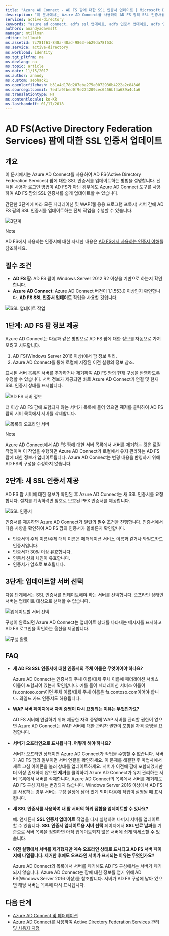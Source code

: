 ```yaml
---
title: "Azure AD Connect - AD FS 팜에 대한 SSL 인증서 업데이트 | Microsoft Docs"
description: "이 문서에서는 Azure AD Connect를 사용하여 AD FS 팜의 SSL 인증서를 업데이트하는 단계를 자세히 설명합니다."
services: active-directory
keywords: "azure ad connect, adfs ssl 업데이트, adfs 인증서 업데이트, adfs 인증서 변경, 새 adfs 인증서, adfs 인증서, adfs ssl 인증서 업데이트, ssl 인증서 adfs 업데이트, adfs ssl 인증서 구성, adfs, ssl, 인증서, adfs 서비스 통신 인증서, 페더레이션 업데이트, 페더레이션 구성, aad connect"
authors: anandyadavmsft
manager: mtillman
editor: billmath
ms.assetid: 7c781f61-848a-48ad-9863-eb29da78f53c
ms.service: active-directory
ms.workload: identity
ms.tgt_pltfrm: na
ms.devlang: na
ms.topic: article
ms.date: 11/15/2017
ms.author: anandy
ms.custom: seohack1
ms.openlocfilehash: b31a4d178d287eba275a0072936b4222a2c84346
ms.sourcegitcommit: 7edfa9fbed0f9e274209cec6456bf4a689a4c1a6
ms.translationtype: HT
ms.contentlocale: ko-KR
ms.lasthandoff: 01/17/2018
---
```

# <a name="update-the-ssl-certificate-for-an-active-directory-federation-services-ad-fs-farm"></a>AD FS(Active Directory Federation Services) 팜에 대한 SSL 인증서 업데이트

## <a name="overview"></a>개요
이 문서에서는 Azure AD Connect를 사용하여 AD FS(Active Directory Federation Services) 팜에 대한 SSL 인증서를 업데이트하는 방법을 설명합니다. 선택된 사용자 로그인 방법이 AD FS가 아닌 경우에도 Azure AD Connect 도구를 사용하여 AD FS 팜의 SSL 인증서를 쉽게 업데이트할 수 있습니다.

간단한 3단계에 따라 모든 페더레이션 및 WAP(웹 응용 프로그램 프록시) 서버 간에 AD FS 팜의 SSL 인증서를 업데이트하는 전체 작업을 수행할 수 있습니다.

![3단계](./media/active-directory-aadconnectfed-ssl-update/threesteps.png)


>[!NOTE]
>AD FS에서 사용하는 인증서에 대한 자세한 내용은 [AD FS에서 사용하는 인증서 이해](https://technet.microsoft.com/library/cc730660.aspx)를 참조하세요.

## <a name="prerequisites"></a>필수 조건

* **AD FS 팜**: AD FS 팜이 Windows Server 2012 R2 이상을 기반으로 하는지 확인합니다.
* **Azure AD Connect**: Azure AD Connect 버전이 1.1.553.0 이상인지 확인합니다. **AD FS SSL 인증서 업데이트** 작업을 사용할 것입니다.

![SSL 업데이트 작업](./media/active-directory-aadconnectfed-ssl-update/updatessltask.png)

## <a name="step-1-provide-ad-fs-farm-information"></a>1단계: AD FS 팜 정보 제공

Azure AD Connect는 다음과 같은 방법으로 AD FS 팜에 대한 정보를 자동으로 가져오려고 시도합니다.
1. AD FS(Windows Server 2016 이상)에서 팜 정보 쿼리.
2. Azure AD Connect를 통해 로컬에 저장된 이전 실행의 정보 참조.

표시된 서버 목록은 서버를 추가하거나 제거하여 AD FS 팜의 현재 구성을 반영하도록 수정할 수 있습니다. 서버 정보가 제공되면 바로 Azure AD Connect가 연결 및 현재 SSL 인증서 상태를 표시합니다.

![AD FS 서버 정보](./media/active-directory-aadconnectfed-ssl-update/adfsserverinfo.png)

더 이상 AD FS 팜에 포함되지 않는 서버가 목록에 들어 있으면 **제거**를 클릭하여 AD FS 팜의 서버 목록에서 서버를 삭제합니다.

![목록의 오프라인 서버](./media/active-directory-aadconnectfed-ssl-update/offlineserverlist.png)

>[!NOTE]
> Azure AD Connect에서 AD FS 팜에 대한 서버 목록에서 서버를 제거하는 것은 로컬 작업이며 이 작업을 수행하면 Azure AD Connect가 로컬에서 유지 관리하는 AD FS 팜에 대한 정보가 업데이트됩니다. Azure AD Connect는 변경 내용을 반영하기 위해 AD FS의 구성을 수정하지 않습니다.    

## <a name="step-2-provide-a-new-ssl-certificate"></a>2단계: 새 SSL 인증서 제공

AD FS 팜 서버에 대한 정보가 확인된 후 Azure AD Connect는 새 SSL 인증서를 요청합니다. 설치를 계속하려면 암호로 보호된 PFX 인증서를 제공합니다.

![SSL 인증서](./media/active-directory-aadconnectfed-ssl-update/certificate.png)

인증서를 제공하면 Azure AD Connect가 일련의 필수 조건을 진행합니다. 인증서에서 다음 사항을 확인하여 AD FS 팜의 인증서가 올바른지 확인합니다.

-   인증서의 주체 이름/주체 대체 이름은 페더레이션 서비스 이름과 같거나 와일드카드 인증서입니다.
-   인증서가 30일 이상 유효합니다.
-   인증서 신뢰 체인이 유효합니다.
-   인증서가 암호로 보호됩니다.

## <a name="step-3-select-servers-for-the-update"></a>3단계: 업데이트할 서버 선택

다음 단계에서는 SSL 인증서를 업데이트해야 하는 서버를 선택합니다. 오프라인 상태인 서버는 업데이트 대상으로 선택할 수 없습니다.

![업데이트할 서버 선택](./media/active-directory-aadconnectfed-ssl-update/selectservers.png)

구성이 완료되면 Azure AD Connect는 업데이트 상태를 나타내는 메시지를 표시하고 AD FS 로그인을 확인하는 옵션을 제공합니다.

![구성 완료](./media/active-directory-aadconnectfed-ssl-update/configurecomplete.png)   

## <a name="faqs"></a>FAQ

* **새 AD FS SSL 인증서에 대한 인증서의 주체 이름은 무엇이어야 하나요?**

    Azure AD Connect는 인증서의 주체 이름/대체 주체 이름에 페더레이션 서비스 이름이 포함되어 있는지 확인합니다. 예를 들어 페더레이션 서비스 이름이 fs.contoso.com이면 주체 이름/대체 주체 이름은 fs.contoso.com이어야 합니다.  와일드 카드 인증서도 허용됩니다.

* **WAP 서버 페이지에서 자격 증명이 다시 요청되는 이유는 무엇인가요?**

    AD FS 서버에 연결하기 위해 제공한 자격 증명에 WAP 서버를 관리할 권한이 없으면 Azure AD Connect는 WAP 서버에 대한 관리자 권한이 포함된 자격 증명을 요청합니다.

* **서버가 오프라인으로 표시됩니다. 어떻게 해야 하나요?**

    서버가 오프라인 상태이면 Azure AD Connect가 작업을 수행할 수 없습니다. 서버가 AD FS 팜의 일부이면 서버 연결을 확인하세요. 이 문제를 해결한 후 마법사에서 새로 고침 아이콘을 눌러 상태를 업데이트하세요. 서버가 이전에 팜에 포함되었지만 더 이상 존재하지 않으면 **제거**를 클릭하여 Azure AD Connect가 유지 관리하는 서버 목록에서 서버를 삭제합니다. Azure AD Connect의 목록에서 서버를 제거해도 AD FS 구성 자체는 변경되지 않습니다. Windows Server 2016 이상에서 AD FS를 사용하는 경우 서버는 구성 설정에 남아 있게 되며 다음에 작업이 실행될 때 표시됩니다.

* **새 SSL 인증서를 사용하여 내 팜 서버의 하위 집합을 업데이트할 수 있나요?**

    예. 언제든지 **SSL 인증서 업데이트** 작업을 다시 실행하여 나머지 서버를 업데이트할 수 있습니다. **SSL 인증서 업데이트용 서버 선택** 페이지에서 **SSL 만료 날짜**를 기준으로 서버 목록을 정렬하면 아직 업데이트되지 않은 서버에 쉽게 액세스할 수 있습니다.

* **이전 실행에서 서버를 제거했지만 계속 오프라인 상태로 표시되고 AD FS 서버 페이지에 나열됩니다. 제거한 후에도 오프라인 서버가 표시되는 이유는 무엇인가요?**

    Azure AD Connect의 목록에서 서버를 제거해도 AD FS 구성에서는 서버가 제거되지 않습니다. Azure AD Connect는 팜에 대한 정보를 얻기 위해 AD FS(Windows Server 2016 이상)를 참조합니다. 서버가 AD FS 구성에 남아 있으면 해당 서버는 목록에 다시 표시됩니다.  

## <a name="next-steps"></a>다음 단계

- [Azure AD Connect 및 페더레이션](active-directory-aadconnectfed-whatis.md)
- [Azure AD Connect를 사용하여 Active Directory Federation Services 관리 및 사용자 지정](active-directory-aadconnect-federation-management.md)
